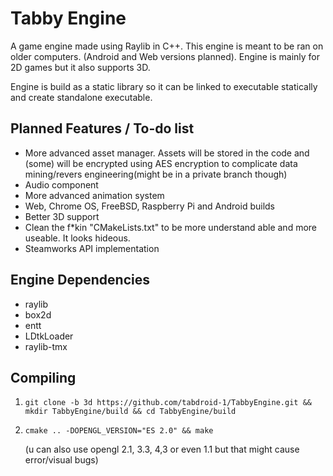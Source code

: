 Tabby Engine
=============================
A game engine made using Raylib in C++.
This engine is meant to be ran on older computers. (Android and Web versions planned).
Engine is mainly for 2D games but it also supports 3D.

Engine is build as a static library so it can be linked to executable statically and create standalone executable.


Planned Features / To-do list
-----------------------------
 - More advanced asset manager. Assets will be stored in the code and (some) will be encrypted using AES encryption to complicate data mining/revers engineering(might be in a private branch though)
 - Audio component
 - More advanced animation system
 - Web, Chrome OS, FreeBSD, Raspberry Pi and Android builds
 - Better 3D support
 - Clean the f*kin "CMakeLists.txt" to be more understand able and more useable. It looks hideous.
 - Steamworks API implementation

Engine Dependencies
-------------------
 - raylib
 - box2d
 - entt
 - LDtkLoader
 - raylib-tmx 

Compiling
---------
 1. ```shell
    git clone -b 3d https://github.com/tabdroid-1/TabbyEngine.git && mkdir TabbyEngine/build && cd TabbyEngine/build
    ```
 2. ```shell
    cmake .. -DOPENGL_VERSION="ES 2.0" && make
    ```
    (u can also use opengl 2.1, 3.3, 4,3 or even 1.1 but that might cause error/visual bugs)
